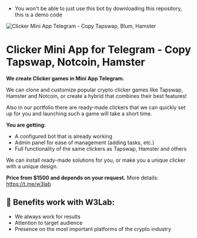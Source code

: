 
- You won't be able to just use this bot by downloading this repository, this is a demo code

![Clicker Mini App Telegram - Copy Tapswap, Blum, Hamster](https://i.imgur.com/EaJHXq3.png)


# Clicker Mini App for Telegram - Copy Tapswap, Notcoin, Hamster

**We create Clicker games in Mini App Telegram.**

We can clone and customize popular crypto clicker games like Tapswap, Hamster and Notcoin, or create a hybrid that combines their best features!

Also in our portfolio there are ready-made clickers that we can quickly set up for you and launching such a game will take a short time.

**You are getting:**

- A configured bot that is already working
- Admin panel for ease of management (adding tasks, etc.)
- Full functionality of the same clickers as Tapswap, Hamster and others

We can install ready-made solutions for you, or make you a unique clicker with a unique design.

**Price from $1500 and depends on your request.** More details: https://t.me/w3lab
## 💎 Benefits work with W3Lab:

- We always work for results
- Attention to target audience
- Presence on the most important platforms of the crypto industry
